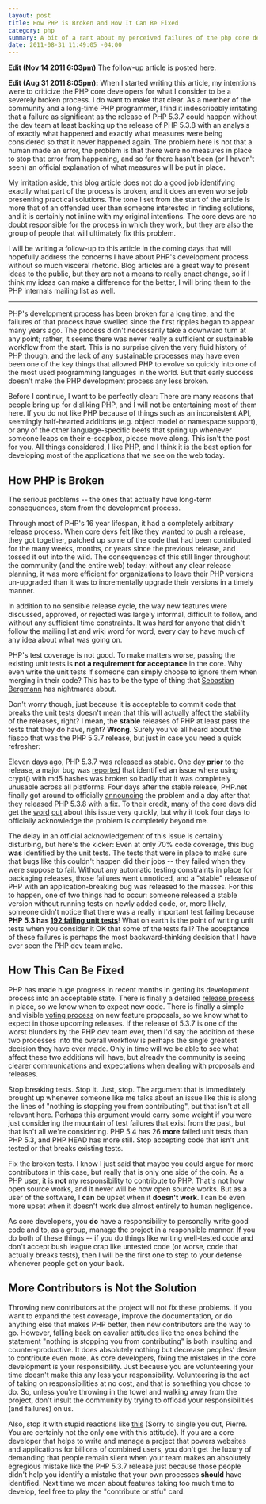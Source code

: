 ```yaml
---
layout: post
title: How PHP is Broken and How It Can Be Fixed
category: php
summary: A bit of a rant about my perceived failures of the php core development
date: 2011-08-31 11:49:05 -04:00
---
```


**Edit (Nov 14 2011 6:03pm)** The follow-up article is posted [here][followup].

[followup]: http://epixa.com/2011/11/follow-up-how-php-is-broken-and-how-it-can-be-fixed.html

**Edit (Aug 31 2011 8:05pm):** When I started writing this article, my intentions were to criticize the PHP core developers for what I consider to be a severely broken process.  I do want to make that clear.  As a member of the community and a long-time PHP programmer, I find it indescribably irritating that a failure as significant as the release of PHP 5.3.7 could happen without the dev team at least backing up the release of PHP 5.3.8 with an analysis of exactly what happened and exactly what measures were being considered so that it never happened again.  The problem here is not that a human made an error, the problem is that there were no measures in place to stop that error from happening, and so far there hasn't been (or I haven't seen) an official explanation of what measures will be put in place.

My irritation aside, this blog article does not do a good job identifying exactly what part of the process is broken, and it does an even worse job presenting practical solutions.  The tone I set from the start of the article is more that of an offended user than someone interested in finding solutions, and it is certainly not inline with my original intentions.  The core devs are no doubt responsible for the process in which they work, but they are also the group of people that will ultimately fix this problem.

I will be writing a follow-up to this article in the coming days that will hopefully address the concerns I have about PHP's development process without so much visceral rhetoric.  Blog articles are a great way to present ideas to the public, but they are not a means to really enact change, so if I think my ideas can make a difference for the better, I will bring them to the PHP internals mailing list as well.

**********

PHP's development process has been broken for a long time, and the failures of that process have swelled since the first ripples began to appear many years ago.  The process didn't necessarily take a downward turn at any point; rather, it seems there was never really a sufficient or sustainable workflow from the start.  This is no surprise given the very fluid history of PHP though, and the lack of any sustainable processes may have even been one of the key things that allowed PHP to evolve so quickly into one of the most used programming languages in the world.  But that early success doesn't make the PHP development process any less broken.

Before I continue, I want to be perfectly clear: There are many reasons that people bring up for disliking PHP, and I will not be entertaining most of them here.  If you do not like PHP because of things such as an inconsistent API, seemingly half-hearted additions (e.g. object model or namespace support), or any of the other language-specific beefs that spring up whenever someone leaps on their e-soapbox, please move along.  This isn't the post for you.  All things considered, I like PHP, and I think it is the best option for developing most of the applications that we see on the web today.


How PHP is Broken
-----------------
The serious problems -- the ones that actually have long-term consequences, stem from the development process.

Through most of PHP's 16 year lifespan, it had a completely arbitrary release process.  When core devs felt like they wanted to push a release, they got together, patched up some of the code that had been contributed for the many weeks, months, or years since the previous release, and tossed it out into the wild.  The consequences of this still linger throughout the community (and the entire web) today: without any clear release planning, it was more efficient for organizations to leave their PHP versions un-upgraded than it was to incrementally upgrade their versions in a timely manner.

In addition to no sensible release cycle, the way new features were discussed, approved, or rejected was largely informal, difficult to follow, and without any sufficient time constraints.  It was hard for anyone that didn't follow the mailing list and wiki word for word, every day to have much of any idea about what was going on.

PHP's test coverage is not good.  To make matters worse, passing the existing unit tests is **not a requirement for acceptance** in the core.  Why even write the unit tests if someone can simply choose to ignore them when merging in their code?  This has to be the type of thing that [Sebastian Bergmann][bergmann] has nightmares about.

[bergmann]: http://sebastian-bergmann.de

Don't worry though, just because it is acceptable to commit code that breaks the unit tests doesn't mean that this will actually affect the stability of the releases, right?  I mean, the **stable** releases of PHP at least pass the tests that they do have, right? **Wrong**.  Surely you've all heard about the fiasco that was the PHP 5.3.7 release, but just in case you need a quick refresher:

Eleven days ago, PHP 5.3.7 was [released][537-released] as stable.  One day **prior** to the release, a major bug was [reported][bug-report] that identified an issue where using crypt() with md5 hashes was broken so badly that it was completely unusable across all platforms.  Four days after the stable release, PHP.net finally got around to officially [announcing][bug-announcement] the problem and a day after that they released PHP 5.3.8 with a fix.  To their credit, many of the core devs did get the [word][word-1] [out][word-2] about this issue very quickly, but why it took four days to officially acknowledge the problem is completely beyond me.

[537-released]: http://www.php.net/archive/2011.php#id2011-08-18-1
[bug-report]: https://bugs.php.net/bug.php?id=55439
[bug-announcement]: http://www.php.net/archive/2011.php#id2011-08-22-1
[word-1]: https://plus.google.com/113641248237520845183/posts/g68d9RvRA1i
[word-2]: https://plus.google.com/104059770182664001692/posts/fYqq8HGHF8h

The delay in an official acknowledgement of this issue is certainly disturbing, but here's the kicker: Even at only 70% code coverage, this bug **was** identified by the unit tests.  The tests that were in place to make sure that bugs like this couldn't happen did their jobs -- they failed when they were suppose to fail.  Without any automatic testing constraints in place for packaging releases, those failures went unnoticed, and a "stable" release of PHP with an application-breaking bug was released to the masses.  For this to happen, one of two things had to occur: someone released a stable version without running tests on newly added code, or, more likely, someone didn't notice that there was a really important test failing because **PHP 5.3 has [192 failing unit tests][failed-tests]**!  What on earth is the point of writing unit tests when you consider it OK that some of the tests fail?  The acceptance of these failures is perhaps the most backward-thinking decision that I have ever seen the PHP dev team make.

[failed-tests]: http://gcov.php.net/viewer.php?version=PHP_5_3

How This Can Be Fixed
---------------------
PHP has made huge progress in recent months in getting its development process into an acceptable state.  There is finally a detailed [release process][release-process] in place, so we know when to expect new code.  There is finally a simple and visible [voting process][voting-process] on new feature proposals, so we know what to expect in those upcoming releases.  If the release of 5.3.7 is one of the worst blunders by the PHP dev team ever, then I'd say the addition of these two processes into the overall workflow is perhaps the single greatest decision they have ever made.  Only in time will we be able to see what affect these two additions will have, but already the community is seeing clearer communications and expectations when dealing with proposals and releases.

[release-process]: https://wiki.php.net/rfc/releaseprocess
[voting-process]: https://wiki.php.net/rfc/voting

Stop breaking tests.  Stop it.  Just, stop.  The argument that is immediately brought up whenever someone like me talks about an issue like this is along the lines of "nothing is stopping you from contributing", but that isn't at all relevant here.  Perhaps this argument would carry some weight if you were just considering the mountain of test failures that exist from the past, but that isn't all we're considering.  PHP 5.4 has 26 **more** failed unit tests than PHP 5.3, and PHP HEAD has more still.  Stop accepting code that isn't unit tested or that breaks existing tests.

Fix the broken tests.  I know I just said that maybe you could argue for more contributors in this case, but really that is only one side of the coin.  As a PHP user, it is **not** my responsibility to contribute to PHP.  That's not how open source works, and it never will be how open source works.  But as a user of the software, I **can** be upset when it **doesn't work**.  I can be even more upset when it doesn't work due almost entirely to human negligence.

As core developers, you **do** have a responsibility to personally write good code and to, as a group, manage the project in a responsible manner.  If you do both of these things -- if you do things like writing well-tested code and don't accept bush league crap like untested code (or worse, code that actually breaks tests), then I will be the first one to step to your defense whenever people get on your back.


More Contributors is Not the Solution
-------------------------------------
Throwing new contributors at the project will not fix these problems.  If you want to expand the test coverage, improve the documentation, or do anything else that makes PHP better, then new contributors are the way to go.  However, falling back on cavalier attitudes like the ones behind the statement "nothing is stopping you from contributing" is both insulting and counter-productive.  It does absolutely nothing but decrease peoples' desire to contribute even more.  As core developers, fixing the mistakes in the core development is your responsibility.  Just because you are volunteering your time doesn't make this any less your responsibility.  Volunteering is the act of taking on responsibilities at no cost, and that is something you chose to do.  So, unless you're throwing in the towel and walking away from the project, don't insult the community by trying to offload your responsibilities (and failures) on us.

Also, stop it with stupid reactions like [this][stupid-reaction] (Sorry to single you out, Pierre. You are certainly not the only one with this attitude).  If you are a core developer that helps to write and manage a project that powers websites and applications for billions of combined users, you don't get the luxury of demanding that people remain silent when your team makes an absolutely egregious mistake like the PHP 5.3.7 release just because those people didn't help you identify a mistake that your own processes **should** have identified.  Next time we moan about features taking too much time to develop, feel free to play the "contribute or stfu" card.

[stupid-reaction]: http://twitter.com/PierreJoye/status/105690441105682432 "Tweet says: Do not blame anyone if you did not run tests and report issues using RCs. Do not."